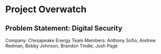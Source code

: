 # Project Overwatch

## Problem Statement: Digital Security
Company: Chesapeake Energy
Team Members: Anthony Sofio, Andrew Redman, 
Bobby Johnson, Brandon Tindle, Josh Page


